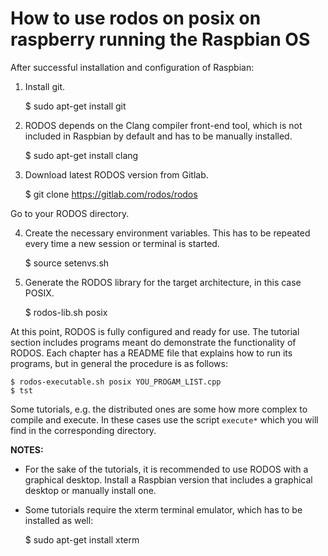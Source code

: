 
How to use rodos on posix on raspberry running the Raspbian OS
==============================================================

After successful installation and configuration of Raspbian:

1. Install git.

	$ sudo apt-get install git

2. RODOS depends on the Clang compiler front-end tool, which is not included in Raspbian by default and has to be manually installed.

	$ sudo apt-get install clang

3. Download latest RODOS version from Gitlab.

	$ git clone https://gitlab.com/rodos/rodos

Go to your RODOS directory.

4. Create the necessary environment variables. This has to be repeated every time a new session or terminal is started.

	$ source setenvs.sh

5. Generate the RODOS library for the target architecture, in this case POSIX.

	$ rodos-lib.sh posix

At this point, RODOS is fully configured and ready for use. The tutorial section includes programs meant do demonstrate the functionality of RODOS. Each chapter has a README file that explains how to run its programs, but in general the procedure is as follows:

	$ rodos-executable.sh posix YOU_PROGAM_LIST.cpp
	$ tst

Some tutorials, e.g. the distributed ones are some how more complex to compile and execute. In these
cases use the script `execute*`  which you will find in the corresponding directory.


**NOTES:**

- For the sake of the tutorials, it is recommended to use RODOS with a graphical desktop. Install a Raspbian version that includes a graphical desktop or manually install one.

- Some tutorials require the xterm terminal emulator, which has to be installed as well:

	$ sudo apt-get install xterm

